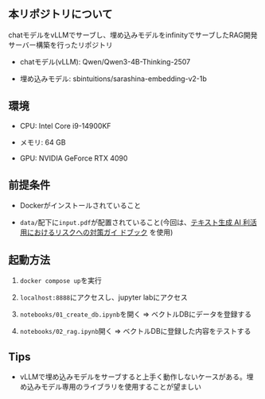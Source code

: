 ## 本リポジトリについて

chatモデルをvLLMでサーブし、埋め込みモデルをinfinityでサーブしたRAG開発サーバー構築を行ったリポジトリ

- chatモデル(vLLM): Qwen/Qwen3-4B-Thinking-2507

- 埋め込みモデル: sbintuitions/sarashina-embedding-v2-1b

## 環境

- CPU: Intel Core i9-14900KF

- メモリ: 64 GB

- GPU: NVIDIA GeForce RTX 4090


## 前提条件

- Dockerがインストールされていること

- `data/`配下に`input.pdf`が配置されていること(今回は、[テキスト生成 AI 利活用におけるリスクへの対策ガイ
ドブック](https://www.digital.go.jp/assets/contents/node/basic_page/field_ref_resources/c1959599-efad-472e-a640-97ae67617219/fe843dc6/20240610_resources_generalitve-ai-guidebook_01.pdf) を使用)

## 起動方法

1. `docker compose up`を実行

2. `localhost:8888`にアクセスし、jupyter labにアクセス

3. `notebooks/01_create_db.ipynb`を開く => ベクトルDBにデータを登録する

4. `notebooks/02_rag.ipynb`開く => ベクトルDBに登録した内容をテストする

## Tips

- vLLMで埋め込みモデルをサーブすると上手く動作しないケースがある。埋め込みモデル専用のライブラリを使用することが望ましい

